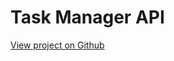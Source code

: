 Task Manager API
================

[View project on Github](https://github.com/neilrussell6/laravel5-task-manager-api)
